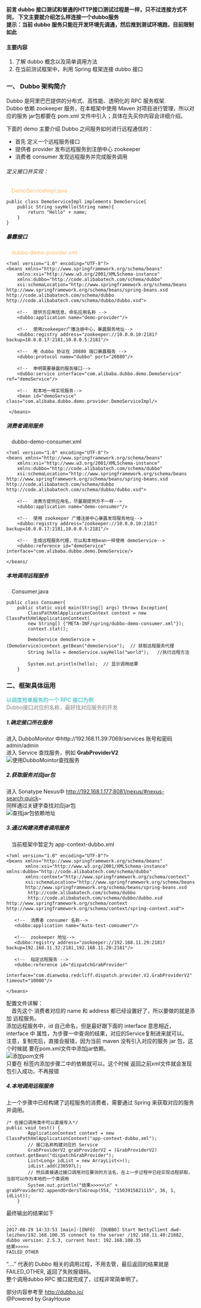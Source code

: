 
**前言 dubbo 接口测试和普通的HTTP接口测试过程是一样，只不过连接方式不同，
下文主要就介绍怎么样连接一个dubbo服务**<br/>
**提示：当前 dubbo 服务只能在开发环境先调通，然后推到测试环境跑，目前限制如此**<br/>
#### 主要内容
1. 了解 dubbo 概念以及简单调用方法
2. 在当前测试框架中，利用 Spring 框架连接 dubbo 接口

### 一、 Dubbo 架构简介
Dubbo 是阿里巴巴提供的分布式、高性能、透明化的 RPC 服务框架.<br/>
Dubbo 依赖 zookeeper 服务，在本框架中使用 Maven 对项目进行管理，所以对应的服务
jar包都要在 pom.xml 文件中引入；具体在先买你内容会详细介绍。

下面的 demo 主要介绍 Dubbo 之间服务如何进行远程通信的：
- 首先 定义一个远程服务接口
- 提供者 provider 发布远程服务到注册中心 zookeeper
- 消费者 consumer 发现远程服务并完成服务调用

###### 定义接口并实现：
&emsp;<font color="#FFB86C">DemoServiceImpl.java</font><br/>
```
public class DemoServiceImpl implements DemoService{
    public String sayHello(String name){
        return "Hello" + name;
    }
}
```
##### 暴露接口
&emsp;<font color="#FFB86C">dubbo-demo-provider.xml</font>
```
<?xml version="1.0" encoding="UTF-8"?>
<beans xmlns="http://www.springframework.org/schema/beans"
    xmlns:xsi="http://www.w3.org/2001/XMLSchema-instance"
    xmlns:dubbo="http://code.alibabatech.com/schema/dubbo"
    xsi:schemaLocation="http://www.springframework.org/schema/beans http://www.springframework.org/schema/beans/spring-beans.xsd http://code.alibabatech.com/schema/dubbo http://code.alibabatech.com/schema/dubbo/dubbo.xsd">

    <!--  提供方应用信息，命名应用名称 -->
    <dubbo:application name="demo-provider"/>

    <!--  使用zookeeper广播注册中心，暴露服务地址-->
    <dubbo:registry address="zookeeper://10.0.0.10:2181?backup=10.0.0.17:2181,10.0.0.5:2181"/>

    <!--  用 dubbo 协议在 20880 端口暴露服务 -->
    <dubbo:protocol name="dubbo" port="20880"/>

    <!--  申明需要暴露的服务接口-->
    <dubbo:service interface="com.alibaba.dubbo.demo.DemoService" ref="demoService"/>

    <!--  和本地一样实现服务-->
    <bean id="demoService" class="com.alibaba.dubbo.demo.provider.DemoServiceImpl/>

 </beans>
```
##### 消费者调用服务
&emsp;dubbo-demo-consumer.xml
```
<?xml version="1.0" encoding="UTF-8"?>
<beans xmlns="http://www.springframework.org/schema/beans"
    xmlns:xsi="http://www.w3.org/2001/XMLSchema-instance"
    xmlns:dubbo="http://code.alibabatech.com/schema/dubbo"
    xsi:schemaLocation="http://www.springframework.org/schema/beans http://www.springframework.org/schema/beans/spring-beans.xsd http://code.alibabatech.com/schema/dubbo http://code.alibabatech.com/schema/dubbo/dubbo.xsd">

    <!--  消费方提供应用名，尽量跟提供方不一样-->
    <dubbo:application name="demo-consumer"/>

    <!--  使用 zookeeper 广播注册中心暴露发现服务地址-->
    <dubbo:registry address="zookeeper://10.0.0.10:2181?backup=10.0.0.17:2181,10.0.0.5:2181"/>

    <!--  生成远程服务代理，可以和本地bean一样使用 demoService-->
    <dubbo:reference id="demoService" interface="com.alibaba.dubbo.demo.DemoService/>

</beans/
```
##### 本地调用远程服务
&emsp;Consumer.java
```
public class Consumer{
    public static void main(String[] args) throws Exception{
        ClassPathXmlApplicationContext context = new ClassPathXmlApplicationContext(
        new String[] {"META-INF/spring/dubbo-demo-consumer.xml"});
        context.stat();

        DemoService demoService = (DemoService)context.getBean("demoService");  // 获取远程服务代理
        String hello = demoService.sayHello("world");   //执行远程方法

        System.out.println(hello);  // 显示调用结果
    }
```

### 二、框架具体运用
<font color="#1DB0B8">以调度抢单服务的一个 RPC 接口为例</font><br/>
<font color=gray>Dubbo接口对应的名称，最好找对应服务的开发</font><br/>
##### 1.确定接口所在服务
进入 DubboMonitor 中http://192.168.11.39:7069/services 账号和密码admin/admin<br/>
进入 Service 查找服务，例如 **GrabProviderV2**<br/>
![使用DubboMointor查找服务](/resource/photo/查找服务.jpg)
##### 2.获取服务对应jar包
 进入 Sonatype Nexus中 http://192.168.1.177:8081/nexus/#nexus-search;quick~ <br/>
 同样通过关键字查找对应jar包<br/>
 ![查找jar包依赖地址](/resource/photo/查找jar包依赖地址.jpg)
 ##### 3.通过构建消费者调用服务
 &emsp;当前框架中暂定为 app-context-dubbo.xml<br/>
 ```
 <?xml version="1.0" encoding="UTF-8"?>
 <beans xmlns="http://www.springframework.org/schema/beans"
        xmlns:xsi="http://www.w3.org/2001/XMLSchema-instance" xmlns:dubbo="http://code.alibabatech.com/schema/dubbo"
        xmlns:context="http://www.springframework.org/schema/context"
        xsi:schemaLocation="http://www.springframework.org/schema/beans
 		http://www.springframework.org/schema/beans/spring-beans.xsd
         http://code.alibabatech.com/schema/dubbo
         http://code.alibabatech.com/schema/dubbo/dubbo.xsd http://www.springframework.org/schema/context http://www.springframework.org/schema/context/spring-context.xsd">

    <!--  消费者 consumer 名称-->
    <dubbo:application name="Auto-test-comsumer"/>

    <!--  zookeeper 地址-->
    <dubbo:registry address="zookeeper://192.168.11.29:2181?backup=192.168.11.32:2181,192.168.11.20:2181"/>

    <!--  指定远程服务 -->
    <dubbo:reference id="dispatchGrabProvider"
                         interface="com.dianwoba.redcliff.dispatch.provider.V2.GrabProviderV2" timeout="10000"/>

</beans>
 ```
 配置文件详解：<br/>
 &emsp;首先这个 消费者对应的 name 和 address 都已经设置好了，所以要做的就是添加
 远程服务。<br/>
 添加远程服务中，id 自己命名，但是最好跟下面的 interface 意思相近，interface 中
 属性，为步骤一中查询的结果，对应的Service复制进来就可以。<br/>
 注意，复制完后，直接会报错，因为当前 maven 没有引入对应的服务 jar 包，这个时候就
 要在pom.xml文件中添加jar依赖。<br/>
 ![添加pom文件](/resource/photo/添加pom文件.jpg)<br/>
 只要在 <dependencies></dependencies>标签内添加步骤二中的依赖就可以。这个时候
 返回之前xml文件就会发现包引入成功，不再报错<br/>

 ##### 4.本地调用远程服务
 上一个步骤中已经构建了远程服务的消费者，需要通过 Spring 来获取对应的服务并调用。<br/>
```
/* 在接口调用类中可以直接写入*/
public void test() {
        ApplicationContext context = new ClassPathXmlApplicationContext("app-context-dubbo.xml");
        // 接口名称构建对应的 Service
        GrabProviderV2 grabProviderV2 = (GrabProviderV2) context.getBean("dispatchGrabProvider");
        List<Long> idList = new ArrayList<>();
        idList.add(230597L);
        // 然后直接通过接口调用对应要测的方法名，在上一步过程中已经实现远程获取，当前可以作为本地的一个类调用
        System.out.println("结果>>>>>\n" + grabProviderV2.appendOrdersToGroup(554, "1503915821115", 36, 1, idList));
    }
```
最终输出的结果如下<br/>
```
....
2017-08-29 14:33:53 [main]-[INFO]  [DUBBO] Start NettyClient dwd-leizhen/192.168.100.35 connect to the server /192.168.11.40:21882, dubbo version: 2.5.3, current host: 192.168.100.35
结果>>>>>
FAILED_OTHER
```
“....” 代表的 Dubbo 相关的调用过程，不用去管，最后返回的结果就是 FAILED_OTHER,
返回了失败报错码。<br/>
整个调用dubbo RPC 接口就完成了，过程非常简单明了。

部分内容参考至 http://dubbo.io/ <br/>
@Powered by GrayHouse

